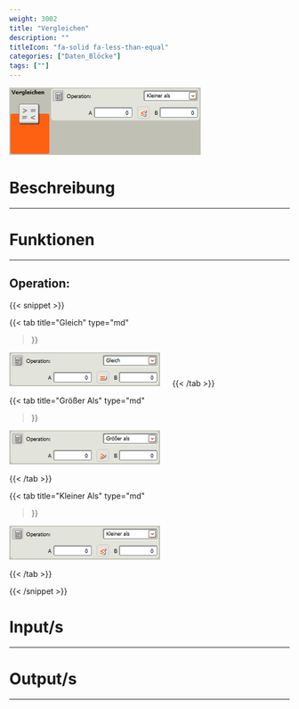 ```yaml
---
weight: 3002
title: "Vergleichen"
description: ""
titleIcon: "fa-solid fa-less-than-equal"
categories: ["Daten_Blöcke"]
tags: [""]
---
```


![Vergleichen.png](/images/nxt-images/Kapitel%205%20Daten/5.3%20Vergleichen/Block.png)

# Beschreibung
---

# Funktionen
---

## Operation:


{{< snippet >}}

{{< tab
    title="Gleich"
    type="md"
>}}

![Gleich.png](/images/nxt-images/Kapitel%205%20Daten/5.3%20Vergleichen/Gleich.png)
 
{{< /tab >}}

{{< tab
    title="Größer Als"
    type="md"
>}}

![Daten.png](/images/nxt-images/Kapitel%205%20Daten/5.3%20Vergleichen/Gr%C3%B6%C3%9Fer_als.png)

{{< /tab >}}

{{< tab
    title="Kleiner Als"
    type="md"
>}}

![Daten.png](/images/nxt-images/Kapitel%205%20Daten/5.3%20Vergleichen/Kleiner_als.png)

{{< /tab >}}



{{< /snippet >}}



# Input/s
---

# Output/s
---
